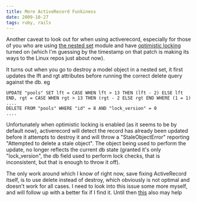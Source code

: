 ```yaml
---
title: More ActiveRecord Funkiness
date: 2009-10-27
tags: ruby, rails
---
```


Another caveat to look out for when using activerecord, especially for those of you who are using <a href="http://api.rubyonrails.org/classes/ActiveRecord/Acts/NestedSet/ClassMethods.html">the nested set</a> module and have <a href="http://github.com/rails/rails/commit/0d922885fb54c19f04680482f024452859218910">optimistic locking</a> turned on (which I'm guessing by the timestamp on that patch is making its ways to the Linux repos just about now).

It turns out when you go to destroy a model object in a nested set, it first updates the lft and rgt attributes before running the correct delete query against the db. eg

```
UPDATE "pools" SET lft = CASE WHEN lft > 13 THEN (lft - 2) ELSE lft END, rgt = CASE WHEN rgt > 13 THEN (rgt - 2 ELSE rgt END WHERE (1 = 1) 
....
DELETE FROM "pools" WHERE "id" = 8 AND "lock_version" = 0
....
```

Unfortunately when optimistic locking is enabled (as it seems to be by default now), activerecord will detect the record has already been updated before it attempts to destroy it and will throw a "StaleObjectError" reporting "Attempted to delete a stale object". The object being used to perform the update, no longer reflects the current db state (granted it's only "lock_version", the db field used to perform lock checks, that is inconsistent, but that is enough to throw it off).

The only work around which I know of right now, save fixing ActiveRecord itself, is to use delete instead of destroy, which obviously is not optimal and doesn't work for all cases. I need to look into this issue some more myself, and will follow up with a better fix if I find it. Until then <a href="http://marcostoledo.com/">this</a> also may help
